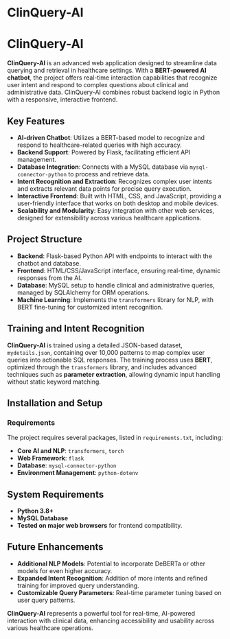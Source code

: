 # ClinQuery-AI

# ClinQuery-AI

**ClinQuery-AI** is an advanced web application designed to streamline data querying and retrieval in healthcare settings. With a **BERT-powered AI chatbot**, the project offers real-time interaction capabilities that recognize user intent and respond to complex questions about clinical and administrative data. ClinQuery-AI combines robust backend logic in Python with a responsive, interactive frontend.

## Key Features

- **AI-driven Chatbot**: Utilizes a BERT-based model to recognize and respond to healthcare-related queries with high accuracy.
- **Backend Support**: Powered by Flask, facilitating efficient API management.
- **Database Integration**: Connects with a MySQL database via `mysql-connector-python` to process and retrieve data.
- **Intent Recognition and Extraction**: Recognizes complex user intents and extracts relevant data points for precise query execution.
- **Interactive Frontend**: Built with HTML, CSS, and JavaScript, providing a user-friendly interface that works on both desktop and mobile devices.
- **Scalability and Modularity**: Easy integration with other web services, designed for extensibility across various healthcare applications.

## Project Structure

- **Backend**: Flask-based Python API with endpoints to interact with the chatbot and database.
- **Frontend**: HTML/CSS/JavaScript interface, ensuring real-time, dynamic responses from the AI.
- **Database**: MySQL setup to handle clinical and administrative queries, managed by SQLAlchemy for ORM operations.
- **Machine Learning**: Implements the `transformers` library for NLP, with BERT fine-tuning for customized intent recognition.

## Training and Intent Recognition

**ClinQuery-AI** is trained using a detailed JSON-based dataset, `mydetails.json`, containing over 10,000 patterns to map complex user queries into actionable SQL responses. The training process uses **BERT**, optimized through the `transformers` library, and includes advanced techniques such as **parameter extraction**, allowing dynamic input handling without static keyword matching.

## Installation and Setup

### Requirements

The project requires several packages, listed in `requirements.txt`, including:

- **Core AI and NLP**: `transformers`, `torch`
- **Web Framework**: `flask`
- **Database**: `mysql-connector-python`
- **Environment Management**: `python-dotenv`


## System Requirements

- **Python 3.8+**
- **MySQL Database**
- **Tested on major web browsers** for frontend compatibility.

## Future Enhancements

- **Additional NLP Models**: Potential to incorporate DeBERTa or other models for even higher accuracy.
- **Expanded Intent Recognition**: Addition of more intents and refined training for improved query understanding.
- **Customizable Query Parameters**: Real-time parameter tuning based on user query patterns.

**ClinQuery-AI** represents a powerful tool for real-time, AI-powered interaction with clinical data, enhancing accessibility and usability across various healthcare operations.







